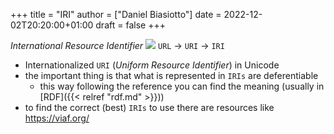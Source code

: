 +++
title = "IRI"
author = ["Daniel Biasiotto"]
date = 2022-12-02T20:20:00+01:00
draft = false
+++

_International Resource Identifier_
![](../media/img/IRI-URI-URL-URN.png)
`URL` -&gt; `URI` -&gt; `IRI`

-   Internationalized `URI` (_Uniform Resource Identifier_) in Unicode
-   the important thing is that what is represented in `IRIs` are deferentiable
    -   this way following the reference you can find the meaning (usually in [RDF]({{< relref "rdf.md" >}}))
-   to find the correct (best) `IRIs` to use there are resources like <https://viaf.org/>
